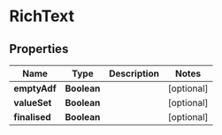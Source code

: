 

# RichText


## Properties

Name | Type | Description | Notes
------------ | ------------- | ------------- | -------------
**emptyAdf** | **Boolean** |  |  [optional]
**valueSet** | **Boolean** |  |  [optional]
**finalised** | **Boolean** |  |  [optional]



